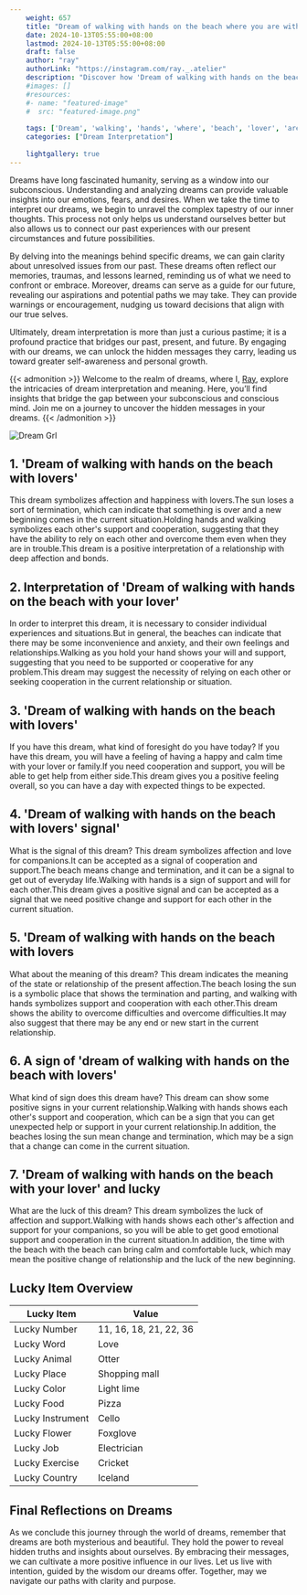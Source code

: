 ```yaml
---
    weight: 657
    title: "Dream of walking with hands on the beach where you are with your lover"  # Assuming 'title' column exists
    date: 2024-10-13T05:55:00+08:00
    lastmod: 2024-10-13T05:55:00+08:00
    draft: false
    author: "ray"
    authorLink: "https://instagram.com/ray._.atelier"
    description: "Discover how 'Dream of walking with hands on the beach where you are with your lover' can interpret your future and uncover its significant meanings in your life."
    #images: []
    #resources:
    #- name: "featured-image"
    #  src: "featured-image.png"
    
    tags: ['Dream', 'walking', 'hands', 'where', 'beach', 'lover', 'are', 'you']
    categories: ["Dream Interpretation"]
    
    lightgallery: true
---
```

    
Dreams have long fascinated humanity, serving as a window into our subconscious. Understanding and analyzing dreams can provide valuable insights into our emotions, fears, and desires. When we take the time to interpret our dreams, we begin to unravel the complex tapestry of our inner thoughts. This process not only helps us understand ourselves better but also allows us to connect our past experiences with our present circumstances and future possibilities.

By delving into the meanings behind specific dreams, we can gain clarity about unresolved issues from our past. These dreams often reflect our memories, traumas, and lessons learned, reminding us of what we need to confront or embrace. Moreover, dreams can serve as a guide for our future, revealing our aspirations and potential paths we may take. They can provide warnings or encouragement, nudging us toward decisions that align with our true selves.

Ultimately, dream interpretation is more than just a curious pastime; it is a profound practice that bridges our past, present, and future. By engaging with our dreams, we can unlock the hidden messages they carry, leading us toward greater self-awareness and personal growth.

{{< admonition >}}
Welcome to the realm of dreams, where I, [Ray](https://instagram.com/ray._.atelier), explore the intricacies of dream interpretation and meaning. Here, you’ll find insights that bridge the gap between your subconscious and conscious mind. Join me on a journey to uncover the hidden messages in your dreams.
{{< /admonition >}}

![Dream Grl](https://cdn.pixabay.com/photo/2017/11/02/03/35/gothic-2910057_1280.jpg "Dream Grl")

## 1. 'Dream of walking with hands on the beach with lovers'
This dream symbolizes affection and happiness with lovers.The sun loses a sort of termination, which can indicate that something is over and a new beginning comes in the current situation.Holding hands and walking symbolizes each other's support and cooperation, suggesting that they have the ability to rely on each other and overcome them even when they are in trouble.This dream is a positive interpretation of a relationship with deep affection and bonds.

## 2. Interpretation of 'Dream of walking with hands on the beach with your lover'
In order to interpret this dream, it is necessary to consider individual experiences and situations.But in general, the beaches can indicate that there may be some inconvenience and anxiety, and their own feelings and relationships.Walking as you hold your hand shows your will and support, suggesting that you need to be supported or cooperative for any problem.This dream may suggest the necessity of relying on each other or seeking cooperation in the current relationship or situation.

## 3. 'Dream of walking with hands on the beach with lovers'
If you have this dream, what kind of foresight do you have today?
If you have this dream, you will have a feeling of having a happy and calm time with your lover or family.If you need cooperation and support, you will be able to get help from either side.This dream gives you a positive feeling overall, so you can have a day with expected things to be expected.

## 4. 'Dream of walking with hands on the beach with lovers' signal'
What is the signal of this dream?
This dream symbolizes affection and love for companions.It can be accepted as a signal of cooperation and support.The beach means change and termination, and it can be a signal to get out of everyday life.Walking with hands is a sign of support and will for each other.This dream gives a positive signal and can be accepted as a signal that we need positive change and support for each other in the current situation.

## 5. 'Dream of walking with hands on the beach with lovers
What about the meaning of this dream?
This dream indicates the meaning of the state or relationship of the present affection.The beach losing the sun is a symbolic place that shows the termination and parting, and walking with hands symbolizes support and cooperation with each other.This dream shows the ability to overcome difficulties and overcome difficulties.It may also suggest that there may be any end or new start in the current relationship.

## 6. A sign of 'dream of walking with hands on the beach with lovers'
What kind of sign does this dream have?
This dream can show some positive signs in your current relationship.Walking with hands shows each other's support and cooperation, which can be a sign that you can get unexpected help or support in your current relationship.In addition, the beaches losing the sun mean change and termination, which may be a sign that a change can come in the current situation.

## 7. 'Dream of walking with hands on the beach with your lover' and lucky
What are the luck of this dream?
This dream symbolizes the luck of affection and support.Walking with hands shows each other's affection and support for your companions, so you will be able to get good emotional support and cooperation in the current situation.In addition, the time with the beach with the beach can bring calm and comfortable luck, which may mean the positive change of relationship and the luck of the new beginning.

## Lucky Item Overview
| Lucky Item          | Value              |
|---------------|--------------------|
| Lucky Number        | 11, 16, 18, 21, 22, 36  |
| Lucky Word          | Love |
| Lucky Animal        | Otter |
| Lucky Place         | Shopping mall     |
| Lucky Color         | Light lime     |
| Lucky Food          | Pizza      |
| Lucky Instrument    | Cello |
| Lucky Flower        | Foxglove    |
| Lucky Job           | Electrician       |
| Lucky Exercise      | Cricket  |
| Lucky Country       | Iceland    |


##  Final Reflections on Dreams

As we conclude this journey through the world of dreams, remember that dreams are both mysterious and beautiful. They hold the power to reveal hidden truths and insights about ourselves. By embracing their messages, we can cultivate a more positive influence in our lives. Let us live with intention, guided by the wisdom our dreams offer. Together, may we navigate our paths with clarity and purpose.
